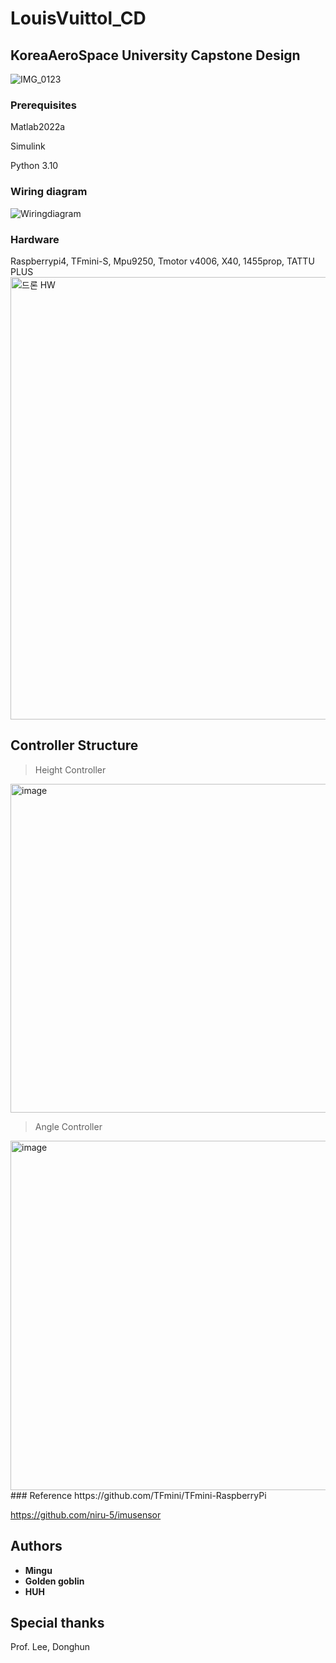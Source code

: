 # LouisVuittol_CD

## KoreaAeroSpace University Capstone Design
![IMG_0123](https://user-images.githubusercontent.com/9380159/161889910-20057acd-6f7b-4292-ad9b-2123be353ef3.PNG)



### Prerequisites

Matlab2022a

Simulink

Python 3.10

### Wiring diagram
![Wiringdiagram](https://user-images.githubusercontent.com/9380159/204148959-d8217a51-a839-4834-87e4-fcfed2231718.png)

### Hardware
Raspberrypi4, TFmini-S, Mpu9250, Tmotor v4006, X40, 1455prop, TATTU PLUS
<img width="708" alt="드론 HW" src="https://github.com/mingu4u/KAU_Capston/assets/97663670/55a5599b-8d27-432f-9bc5-916a4bc79895">

## Controller Structure
> Height Controller
<img width="526" alt="image" src="https://github.com/mingu4u/KAU_Capston/assets/97663670/aa9d6c5f-e04e-4d84-87b8-1324a382937d">


> Angle Controller
<img width="559" alt="image" src="https://github.com/mingu4u/KAU_Capston/assets/97663670/fb688aa6-a5c6-4197-8bbf-5da290ca396e">
### Reference
https://github.com/TFmini/TFmini-RaspberryPi

https://github.com/niru-5/imusensor

## Authors

* **Mingu**
* **Golden goblin**
* **HUH**

## Special thanks
Prof. Lee, Donghun
